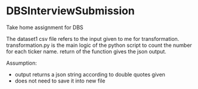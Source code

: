 # DBSInterviewSubmission
Take home assignment for DBS

The dataset1 csv file refers to the input given to me for transformation. 
transformation.py is the main logic of the python script to count the number for each ticker name.
return of the function gives the json output.

Assumption:
- output returns a json string according to double quotes given
- does not need to save it into new file
